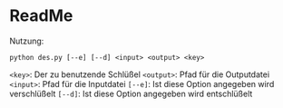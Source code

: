 # ReadMe

Nutzung:  

`python des.py [--e] [--d] <input> <output> <key>`  

`<key>`: Der zu benutzende Schlüßel
`<output>`: Pfad für die Outputdatei
`<input>`: Pfad für die Inputdatei
`[--e]`: Ist diese Option angegeben wird verschlüßelt
`[--d]`: Ist diese Option angegeben wird entschlüßelt